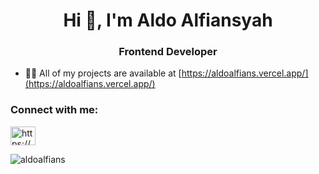 <h1 align="center">Hi 👋, I'm Aldo Alfiansyah</h1>
<h3 align="center">Frontend Developer</h3>

- 👨‍💻 All of my projects are available at [https://aldoalfians.vercel.app/](https://aldoalfians.vercel.app/)

<h3 align="left">Connect with me:</h3>
<p align="left">
<a href="https://linkedin.com/in/https://www.linkedin.com/in/aldoalfians/" target="blank"><img align="center" src="https://raw.githubusercontent.com/rahuldkjain/github-profile-readme-generator/master/src/images/icons/Social/linked-in-alt.svg" alt="https://www.linkedin.com/in/aldoalfians/" height="30" width="40" /></a>
</p>

<p><img align="left" src="https://github-readme-stats.vercel.app/api/top-langs?username=aldoalfians&show_icons=true&locale=en&layout=compact" alt="aldoalfians" /></p>
